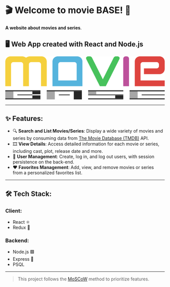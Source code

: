 # 🎬 Welcome to movie BASE! 🎥

**A website about movies and series**.

## 🖥️ Web App created with React and Node.js

![Logo](src/assets/mb.svg)

---

## ✨ Features:

- 🔍 **Search and List Movies/Series**: Display a wide variety of movies and series by consuming data from [The Movie Database (TMDB)](https://www.themoviedb.org/) API.
- 🎞️ **View Details**: Access detailed information for each movie or series, including cast, plot, release date and more.
- 👤 **User Management**: Create, log in, and log out users, with session persistence on the back-end.
- ❤️ **Favorites Management**: Add, view, and remove movies or series from a personalized favorites list.

---

## 🛠️ Tech Stack:

### **Client**:

- React ⚛️
- Redux 🔄

### **Backend**:

- Node.js 🟩
- Express 🚀
- PSQL

---

> This project follows the [MoSCoW](https://en.wikipedia.org/wiki/MoSCoW_method) method to prioritize features.
